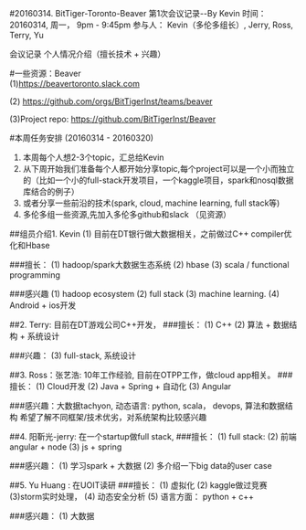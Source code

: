 
#20160314. BitTiger-Toronto-Beaver 第1次会议记录--By Kevin
时间： 20160314, 周一， 9pm - 9:45pm
参与人： Kevin（多伦多组长）, Jerry, Ross, Terry, Yu

会议记录
个人情况介绍（擅长技术 + 兴趣）

#一些资源：Beaver	
(1)https://beavertoronto.slack.com

(2) https://github.com/orgs/BitTigerInst/teams/beaver

(3)Project repo: https://github.com/BitTigerInst/Beaver


#本周任务安排 (20160314 - 20160320)
1. 本周每个人想2-3个topic，汇总给Kevin
2. 从下周开始我们准备每个人都开始分享topic,每个project可以是一个小而独立的（比如一个小的full-stack开发项目，一个kaggle项目，spark和nosql数据库结合的例子）
3. 或者分享一些前沿的技术(spark, cloud, machine learning, full stack等)
4. 多伦多组一些资源,先加入多伦多github和slack （见资源）


##组员介绍1. Kevin
(1) 目前在DT银行做大数据相关，之前做过C++ compiler优化和Hbase

###擅长：
(1) hadoop/spark大数据生态系统
(2) hbase
(3) scala / functional programming

###感兴趣
(1) hadoop ecosystem
(2) full stack 
(3) machine learning. 
(4) Android + ios开发

##2. Terry: 目前在DT游戏公司C++开发， 
###擅长：
(1) C++
(2) 算法 + 数据结构 + 系统设计

###兴趣：
(3) full-stack, 系统设计

##3. Ross：张艺浩: 10年工作经验, 目前在OTPP工作，做cloud app相关。
###擅长：
(1) Cloud开发
(2) Java + Spring + 自动化
(3) Angular

###感兴趣：大数据tachyon, 动态语言: python, scala， devops, 算法和数据结构
希望了解不同框架/技术优劣，对系统架构比较感兴趣

##4. 阳靳光-jerry: 在一个startup做full stack,
###擅长：
(1) full stack:
(2) 前端angular + node
(3) js + spring 

###感兴趣：
(1) 学习spark + 大数据
(2) 多介绍一下big data的user case

##5. Yu Huang : 在UOIT读研
###擅长：
(1) 虚拟化
(2) kaggle做过竞赛
(3)storm实时处理，
(4) 动态安全分析
(5) 语言方面： python + c++

###感兴趣：
(1) 大数据



